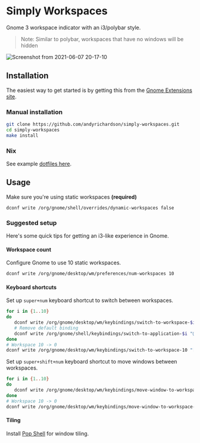 # Simply Workspaces

Gnome 3 workspace indicator with an i3/polybar style.

> Note: Similar to polybar, workspaces that have no windows will be hidden

![Screenshot from 2021-06-07 20-17-10](https://user-images.githubusercontent.com/10779424/121076492-6664bb00-c7ce-11eb-81ae-898b06c92129.png)

## Installation

The easiest way to get started is by getting this from the [Gnome Extensions site](https://extensions.gnome.org/extension/4343/simply-workspaces/).

### Manual installation

```sh
git clone https://github.com/andyrichardson/simply-workspaces.git
cd simply-workspaces
make install
```

### Nix

See example [dotfiles here](https://github.com/andyrichardson/dotfiles/blob/2e8792fbd810499d4297d5ec25bc221b91b2e44e/nix/flake.nix#L98).

## Usage

Make sure you're using static workspaces **(required)**

```
dconf write /org/gnome/shell/overrides/dynamic-workspaces false
```

### Suggested setup

Here's some quick tips for getting an i3-like experience in Gnome.

#### Workspace count

Configure Gnome to use 10 static workspaces.

```sh
dconf write /org/gnome/desktop/wm/preferences/num-workspaces 10
```

#### Keyboard shortcuts

Set up `super+num` keyboard shortcut to switch between workspaces.

```sh
for i in {1..10}
do
   dconf write /org/gnome/desktop/wm/keybindings/switch-to-workspace-$i "['<Super>$i']"
   # Remove default binding
   dconf write /org/gnome/shell/keybindings/switch-to-application-$i "@as []"
done
# Workspace 10 -> 0
dconf write /org/gnome/desktop/wm/keybindings/switch-to-workspace-10 "['<Super>0']"
```

Set up `super+shift+num` keyboard shortcut to move windows between workspaces.

```sh
for i in {1..10}
do
   dconf write /org/gnome/desktop/wm/keybindings/move-window-to-workspace-$i "['<Super><Shift>$i']"
done
# Workspace 10 -> 0
dconf write /org/gnome/desktop/wm/keybindings/move-window-to-workspace-10 "['<Super><Shift>10']"
```

#### Tiling

Install [Pop Shell](https://github.com/pop-os/shell) for window tiling.
